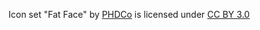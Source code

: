 Icon set "Fat Face" by [PHDCo](https://www.iconfinder.com/danielross) is licensed under [CC BY 3.0](https://creativecommons.org/licenses/by/3.0/)